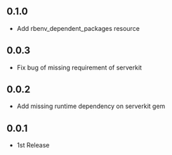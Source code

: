 ## 0.1.0
- Add rbenv_dependent_packages resource

## 0.0.3
- Fix bug of missing requirement of serverkit

## 0.0.2
- Add missing runtime dependency on serverkit gem

## 0.0.1
- 1st Release
